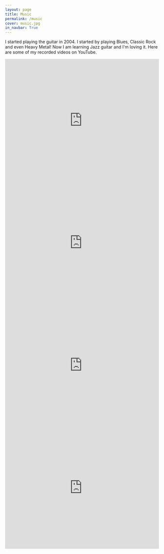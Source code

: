 ```yaml
---
layout: page
title: Music
permalink: /music
cover: music.jpg
in_navbar: True
---
```


I started playing the guitar in 2004. I started by playing Blues, Classic Rock
and even Heavy Metal! Now I am learning Jazz guitar and I'm loving it.
Here are some of my recorded videos on YouTube.

<iframe width="100%" height="400" src="https://www.youtube.com/embed/67FrQgGQiUY" frameborder="0" allow="accelerometer; autoplay; encrypted-media; gyroscope; picture-in-picture" allowfullscreen></iframe>

<iframe width="100%" height="400" src="https://www.youtube.com/embed/eeZZDLxtc1Q" frameborder="0" allow="accelerometer; autoplay; encrypted-media; gyroscope; picture-in-picture" allowfullscreen></iframe>

<iframe width="100%" height="400" src="https://www.youtube.com/embed/dVs50iXDOQ8" frameborder="0" allow="accelerometer; autoplay; encrypted-media; gyroscope; picture-in-picture" allowfullscreen></iframe>

<iframe width="100%" height="400" src="https://www.youtube.com/embed/B5Vd368c_ac" frameborder="0" allow="accelerometer; autoplay; encrypted-media; gyroscope; picture-in-picture" allowfullscreen></iframe>
